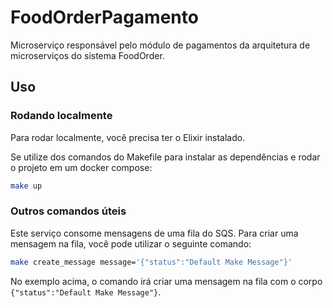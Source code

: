 # FoodOrderPagamento

Microserviço responsável pelo módulo de pagamentos da arquitetura de microserviços do sistema FoodOrder.

## Uso

### Rodando localmente
Para rodar localmente, você precisa ter o Elixir instalado.

Se utilize dos comandos do Makefile para instalar as dependências e rodar o projeto em um docker compose:

```bash
make up
```

### Outros comandos úteis

Este serviço consome mensagens de uma fila do SQS. Para criar uma mensagem na fila, você pode utilizar o seguinte comando:

```bash
make create_message message='{"status":"Default Make Message"}'
```

No exemplo acima, o comando irá criar uma mensagem na fila com o corpo `{"status":"Default Make Message"}`.

